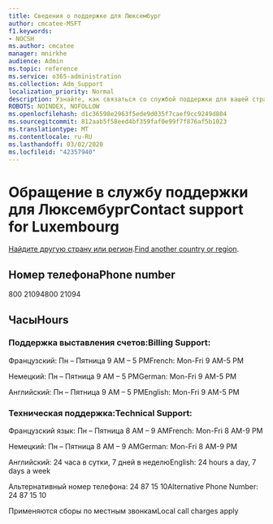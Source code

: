 ```yaml
---
title: Сведения о поддержке для Люксембург
author: cmcatee-MSFT
f1.keywords:
- NOCSH
ms.author: cmcatee
manager: mnirkhe
audience: Admin
ms.topic: reference
ms.service: o365-administration
ms.collection: Adm_Support
localization_priority: Normal
description: Узнайте, как связаться со службой поддержки для вашей страны или региона.
ROBOTS: NOINDEX, NOFOLLOW
ms.openlocfilehash: d1c36598e2963f5ede9d035f7caef9cc9249d804
ms.sourcegitcommit: 812aab5f58eed4bf359faf0e99f7f876af5b1023
ms.translationtype: MT
ms.contentlocale: ru-RU
ms.lasthandoff: 03/02/2020
ms.locfileid: "42357940"
---
```

# <a name="contact-support-for-luxembourg"></a><span data-ttu-id="c2df3-103">Обращение в службу поддержки для Люксембург</span><span class="sxs-lookup"><span data-stu-id="c2df3-103">Contact support for Luxembourg</span></span>

<span data-ttu-id="c2df3-104">[Найдите другую страну или регион](../contact-support-for-business-products.md).</span><span class="sxs-lookup"><span data-stu-id="c2df3-104">[Find another country or region](../contact-support-for-business-products.md).</span></span>

## <a name="phone-number"></a><span data-ttu-id="c2df3-105">Номер телефона</span><span class="sxs-lookup"><span data-stu-id="c2df3-105">Phone number</span></span>
<span data-ttu-id="c2df3-106">800 21094</span><span class="sxs-lookup"><span data-stu-id="c2df3-106">800 21094</span></span>

## <a name="hours"></a><span data-ttu-id="c2df3-107">Часы</span><span class="sxs-lookup"><span data-stu-id="c2df3-107">Hours</span></span>
### <a name="billing-support"></a><span data-ttu-id="c2df3-108">Поддержка выставления счетов:</span><span class="sxs-lookup"><span data-stu-id="c2df3-108">Billing Support:</span></span>

<span data-ttu-id="c2df3-109">Французский: Пн – Пятница 9 AM – 5 PM</span><span class="sxs-lookup"><span data-stu-id="c2df3-109">French: Mon-Fri 9 AM-5 PM</span></span>

<span data-ttu-id="c2df3-110">Немецкий: Пн – Пятница 9 AM – 5 PM</span><span class="sxs-lookup"><span data-stu-id="c2df3-110">German: Mon-Fri 9 AM-5 PM</span></span>

<span data-ttu-id="c2df3-111">Английский: Пн – Пятница 9 AM – 5 PM</span><span class="sxs-lookup"><span data-stu-id="c2df3-111">English: Mon-Fri 9 AM-5 PM</span></span>

### <a name="technical-support"></a><span data-ttu-id="c2df3-112">Техническая поддержка:</span><span class="sxs-lookup"><span data-stu-id="c2df3-112">Technical Support:</span></span>

<span data-ttu-id="c2df3-113">Французский язык: Пн – Пятница 8 AM – 9 AM</span><span class="sxs-lookup"><span data-stu-id="c2df3-113">French: Mon-Fri 8 AM-9 PM</span></span>

<span data-ttu-id="c2df3-114">Немецкий: Пн – Пятница 8 AM – 9 AM</span><span class="sxs-lookup"><span data-stu-id="c2df3-114">German: Mon-Fri 8 AM-9 PM</span></span>

<span data-ttu-id="c2df3-115">Английский: 24 часа в сутки, 7 дней в неделю</span><span class="sxs-lookup"><span data-stu-id="c2df3-115">English: 24 hours a day, 7 days a week</span></span>

<span data-ttu-id="c2df3-116">Альтернативный номер телефона: 24 87 15 10</span><span class="sxs-lookup"><span data-stu-id="c2df3-116">Alternative Phone Number: 24 87 15 10</span></span>

<span data-ttu-id="c2df3-117">Применяются сборы по местным звонкам</span><span class="sxs-lookup"><span data-stu-id="c2df3-117">Local call charges apply</span></span>
